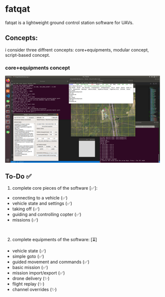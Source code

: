 # fatqat
fatqat is a lightweight ground control station software for UAVs.

## Concepts:
i consider three diffrent concepts: core+equipments, modular concept, script-based concept.

### core+equipments concept
![core+equipments screenshot](Images/coreplusequipments.png)

## To-Do ✅
1. complete core pieces of the software [✅]:
- connecting to a vehicle (✅)
- vehicle state and settings (✅) 
- taking off (✅)
- guiding and controlling copter (✅)
- missions (✅)

<br>

2. complete equipments of the software: [⏳]
- vehicle state (✅)
- simple goto (✅)
- guided movement and commands (✅)
- basic mission (✅)
- mission import/export (✅)
- drone delivery (✨)
- flight replay (✨)
- channel overrides (✨)
